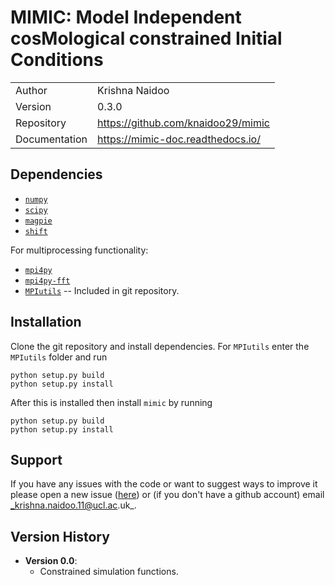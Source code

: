 # MIMIC: Model Independent cosMological constrained Initial Conditions

|               |                                       |
|---------------|---------------------------------------|
| Author        | Krishna Naidoo                        |
| Version       | 0.3.0                                 |
| Repository    | https://github.com/knaidoo29/mimic    |
| Documentation | https://mimic-doc.readthedocs.io/     |


## Dependencies

* [`numpy`](http://www.numpy.org/)
* [`scipy`](https://scipy.org/)
* [`magpie`](https://magpie-doc.readthedocs.io/)
* [`shift`](https://shift-doc.readthedocs.io/)

For multiprocessing functionality:

* [`mpi4py`](https://mpi4py.readthedocs.io/)
* [`mpi4py-fft`](https://mpi4py-fft.readthedocs.io/)
* [`MPIutils`](https://github.com/knaidoo29/MPIutils) -- Included in git repository.


## Installation

Clone the git repository and install dependencies. For `MPIutils` enter the `MPIutils` folder and run

```
python setup.py build
python setup.py install
```

After this is installed then install `mimic` by running

```
python setup.py build
python setup.py install
```

## Support

If you have any issues with the code or want to suggest ways to improve it please open a new issue ([here](https://github.com/knaidoo29/mimic/issues)) or (if you don't have a github account) email _krishna.naidoo.11@ucl.ac.uk_.


## Version History

* **Version 0.0**:
    * Constrained simulation functions.
